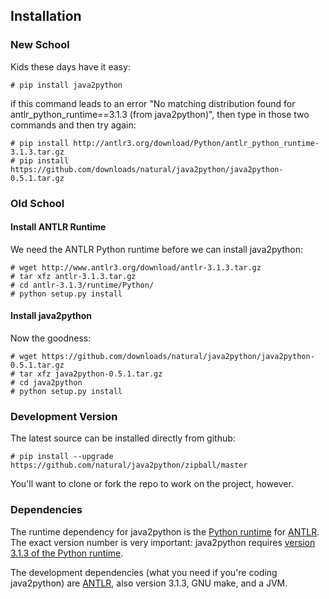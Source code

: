 ## Installation

### New School

Kids these days have it easy:

    # pip install java2python

if this command leads to an error "No matching distribution found for antlr_python_runtime==3.1.3 (from java2python)", then type in those two commands and then try again:

    # pip install http://antlr3.org/download/Python/antlr_python_runtime-3.1.3.tar.gz
    # pip install https://github.com/downloads/natural/java2python/java2python-0.5.1.tar.gz

### Old School

#### Install ANTLR Runtime

We need the ANTLR Python runtime before we can install java2python:

    # wget http://www.antlr3.org/download/antlr-3.1.3.tar.gz
    # tar xfz antlr-3.1.3.tar.gz
    # cd antlr-3.1.3/runtime/Python/
    # python setup.py install

#### Install java2python

Now the goodness:

    # wget https://github.com/downloads/natural/java2python/java2python-0.5.1.tar.gz
    # tar xfz java2python-0.5.1.tar.gz
    # cd java2python
    # python setup.py install

### Development Version

The latest source can be installed directly from github:

    # pip install --upgrade https://github.com/natural/java2python/zipball/master

You'll want to clone or fork the repo to work on the project, however.


### Dependencies

The runtime dependency for java2python is the [Python runtime][] for [ANTLR][].
The exact version number is very important: java2python requires
[version 3.1.3 of the Python runtime][].

The development dependencies (what you need if you're coding java2python) are
[ANTLR][], also version 3.1.3, GNU make, and a JVM.


[version 3.1.3 of the Python runtime]: http://www.antlr3.org/download/antlr-3.1.3.tar.gz
[Python runtime]: http://www.antlr.org/wiki/display/ANTLR3/Python+runtime
[ANTLR]: http://www.antlr.org

